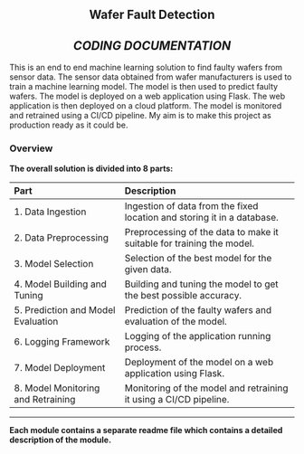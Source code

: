 <div align="center">

## Wafer Fault Detection

## _CODING DOCUMENTATION_

</div>
  
This is an end to end machine learning solution to find faulty wafers from sensor data. The sensor data obtained from wafer manufacturers is used to train a machine learning model. The model is then used to predict faulty wafers. The model is deployed on a web application using Flask. The web application is then deployed on a cloud platform. The model is monitored and retrained using a CI/CD pipeline. My aim is to make this project as production ready as it could be.

### Overview

**The overall solution is divided into 8 parts:**

| Part | Description |
| :--- | :--- |
| 1. Data Ingestion | Ingestion of data from the fixed location and storing it in a database. |
| 2. Data Preprocessing | Preprocessing of the data to make it suitable for training the model. |
| 3. Model Selection | Selection of the best model for the given data. |
| 4. Model Building and Tuning | Building and tuning the model to get the best possible accuracy. |
| 5. Prediction and Model Evaluation | Prediction of the faulty wafers and evaluation of the model. |
| 6. Logging Framework | Logging of the application running process. |
| 7. Model Deployment | Deployment of the model on a web application using Flask. |
| 8. Model Monitoring and Retraining | Monitoring of the model and retraining it using a CI/CD pipeline. |
---

**Each module contains a separate readme file which contains a detailed description of the module.**